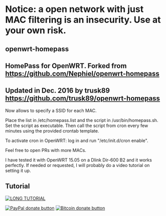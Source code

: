 # Notice: a open network with just MAC filtering is an insecurity. Use at your own risk.

## openwrt-homepass
## HomePass for OpenWRT. Forked from https://github.com/Nephiel/openwrt-homepass
## Updated in Dec. 2016 by trusk89 https://github.com/trusk89/openwrt-homepass

Now allows to specify a SSID for each MAC.

Place the list in /etc/homepass.list and the script in /usr/bin/homepass.sh. Set the script as executable.
Then call the script from cron every few minutes using the provided crontab template.

To activate cron in OpenWRT: log in and run "/etc/init.d/cron enable".

Feel free to open PRs with more MACs.

I have tested it with OpenWRT 15.05 on a Dlink Dir-600 B2 and it works perfectly. If needed or requested, 
I will probably do a video tutorial on setting it up.

## Tutorial
[![LONG TUTORIAL](https://img.youtube.com/vi/64_B2qzNH4o/0.jpg)](https://www.youtube.com/watch?v=64_B2qzNH4o)

<span class="badge-paypal"><a href="https://www.paypal.com/cgi-bin/webscr?cmd=_s-xclick&hosted_button_id=F5UAFVHBPQWXQ" title="Donate to this project using Paypal"><img src="https://img.shields.io/badge/paypal-donate-yellow.svg" alt="PayPal donate button" /></a></span>
<span class="badge-bitcoin"><a href="http://i.imgur.com/wGR65b3.png" title="Donate once-off to this project using Bitcoin"><img src="https://img.shields.io/badge/bitcoin-donate-yellow.svg" alt="Bitcoin donate button" /></a></span>
